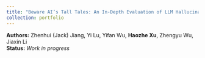 ```yaml
---
title: "Beware AI’s Tall Tales: An In-Depth Evaluation of LLM Hallucination Control in Chinese-language Context"
collection: portfolio
---
```

**Authors:** Zhenhui (Jack) Jiang, Yi Lu, Yifan Wu, **Haozhe Xu**, Zhengyu Wu, Jiaxin Li   
**Status:** *Work in progress*
